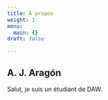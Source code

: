 ```yaml
---
title: À propos
weight: 1
menu:
  main: {}
draft: false

---
```


## A. J. Aragón

Salut, je suis un étudiant de DAW.
